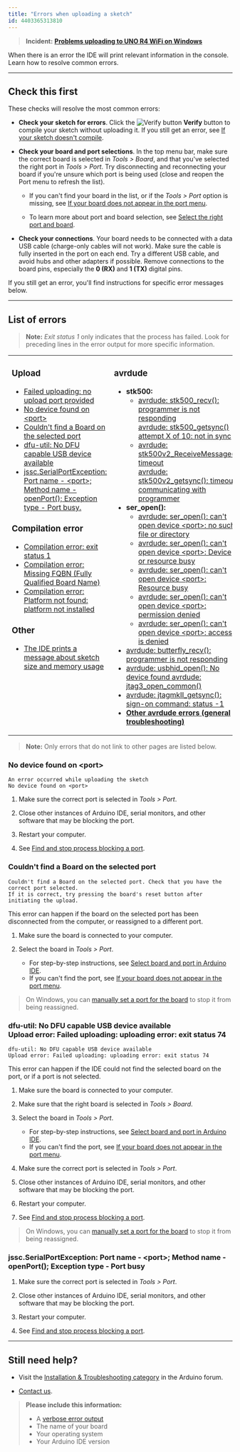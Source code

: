 ```yaml
---
title: "Errors when uploading a sketch"
id: 4403365313810
---
```


> **Incident:** **[Problems uploading to UNO R4 WiFi on Windows](https://support.arduino.cc/hc/en-us/articles/9398559565340-Problems-uploading-to-UNO-R4-WiFi-on-Windows)**

When there is an error the IDE will print relevant information in the console. Learn how to resolve common errors.

---

## Check this first

These checks will resolve the most common errors:

* **Check your sketch for errors**. Click the ![Verify button](img/symbol_verify2.png) **Verify** button to compile your sketch without uploading it.  If you still get an error, see [If your sketch doesn't compile](https://support.arduino.cc/hc/en-us/articles/4402764401554-Compilation-errors-when-uploading).

* **Check your board and port selections**. In the top menu bar, make sure the correct board is selected in _Tools > Board_, and that you've selected the right port in _Tools > Port_. Try disconnecting and reconnecting your board if you're unsure which port is being used (close and reopen the Port menu to refresh the list).

  * If you can't find your board in the list, or if the _Tools > Port_ option is missing, see [If your board does not appear in the port menu](https://support.arduino.cc/hc/en-us/articles/4412955149586-If-your-board-does-not-appear-in-the-port-menu).

  * To learn more about port and board selection, see [Select the right port and board](https://support.arduino.cc/hc/en-us/articles/4406856349970-Select-board-and-port).

* **Check your connections**. Your board needs to be connected with a data USB cable (charge-only cables will not work). Make sure the cable is fully inserted in the port on each end. Try a different USB cable, and avoid hubs and other adapters if possible. Remove connections to the board pins, especially the **0 (RX)** and **1 (TX)** digital pins.

If you still get an error, you'll find instructions for specific error messages below.

---

<a id="errors"></a>

## List of errors

> **Note:** _Exit status 1_ only indicates that the process has failed. Look for preceding lines in the error output for more specific information.

<table>
<tr>
<td style="vertical-align: top;">
<h3>Upload</h3>
<ul>
<li><a href="https://support.arduino.cc/hc/en-us/articles/360020831120-Failed-uploading-no-upload-port-provided">Failed uploading: no upload port provided</a></li>
<!-- <li><a href="https://support.arduino.cc/hc/en-us/articles/6554944868252-Failed-uploading-uploading-error-exit-status-1">Failed uploading: uploading error: exit status 1</a></li> NOTE: Unpublished article -->
<li><a href="#no-device-found-on-port">No device found on &lt;port&gt;</a></li>
<li><a href="#no-board-on-selected-port">Couldn't find a Board on the selected port</a></li>
<li><a href="#no-dfu-capable-USB-device-available">dfu-util: No DFU capable USB device available</a></li>
<li><a href="#SerialPortException-port-busy">jssc.SerialPortException: Port name - &lt;port&gt;;<br>Method name - openPort(); Exception type - Port busy.</a></li>
</ul>
<h3>Compilation error</h3>
<ul>
<li><a href="https://support.arduino.cc/hc/en-us/articles/6554914611228-Compilation-error-exit-status-1">Compilation error: exit status 1</a></li>
<li><a href="https://support.arduino.cc/hc/en-us/articles/4412950941074-Compilation-error-Missing-FQBN-Fully-Qualified-Board-Name-">Compilation error: Missing FQBN (Fully Qualified Board Name)</a></li>
<li><a href="https://support.arduino.cc/hc/en-us/articles/360020846379-Compilation-error-Error-2-UNKNOWN-platform-not-installed">Compilation error: Platform not found: platform not installed</a></li>

</ul>
<h3>Other</h3>
<ul>
<li><a href="https://support.arduino.cc/hc/en-us/articles/4405339237522-The-IDE-prints-a-message-about-sketch-size-and-memory-usage">The IDE prints a message about sketch size and memory usage</a></li>
</ul>
</td>
<td>
<h3>avrdude</h3>
<ul>
<li><strong>stk500:</strong><ul>
<li><a href="https://support.arduino.cc/hc/en-us/articles/4401874331410#avrdude-stk500_recv-and-stk500_getsync">avrdude: stk500_recv(): programmer is not responding<br>avrdude: stk500_getsync() attempt X of 10: not in sync</a></li>
<li><a href="https://support.arduino.cc/hc/en-us/articles/4401874331410#avrdude-stk500_recv-and-stk500_getsync">avrdude: stk500v2_ReceiveMessage(): timeout<br>avrdude: stk500v2_getsync(): timeout communicating with programmer</a></li>
</ul>
</li>
<li><strong>ser_open():</strong><ul>
<li><a href="https://support.arduino.cc/hc/en-us/articles/4401874331410#avrdude-ser_open-cant-open-device-no-such-file-or-directory">avrdude: ser_open(): can&#39;t open device &lt;port&gt;: no such file or directory</a></li>
<li><a href="https://support.arduino.cc/hc/en-us/articles/4401874331410#ser_open-device-or-resource-busy">avrdude: ser_open(): can&#39;t open device &lt;port&gt;: Device or resource busy</a></li>
<li><a href="https://support.arduino.cc/hc/en-us/articles/4401874331410#ser_open-resource-busy">avrdude: ser_open(): can&#39;t open device &lt;port&gt;: Resource busy</a></li>
<li><a href="https://support.arduino.cc/hc/en-us/articles/4401874331410#ser_open-permission-denied">avrdude: ser_open(): can&#39;t open device &lt;port&gt;: permission denied</a></li>
<li><a href="https://support.arduino.cc/hc/en-us/articles/4401874331410#ser_open-access-is-denied">avrdude: ser_open(): can&#39;t open device &lt;port&gt;: access is denied</a></li>
</ul>
</li>
<li><a href="https://support.arduino.cc/hc/en-us/articles/4401874331410#avrdude-butterfly_recv">avrdude: butterfly_recv(): programmer is not responding</a></li>
<li><a href="https://support.arduino.cc/hc/en-us/articles/4401874331410#usbhid_open_jtag3_open_common">avrdude: usbhid_open(): No device found
avrdude: jtag3_open_common()</a></li>
<li><a href="https://support.arduino.cc/hc/en-us/articles/4401874331410#jtagmkII_getsync">avrdude: jtagmkII_getsync(): sign-on command: status -1</a></li>
<li><strong><a href="https://support.arduino.cc/hc/en-us/articles/4401874331410#check-the-following">Other avrdude errors (general troubleshooting)</a></strong></li>
</ul>
</td>
</tr>
</table>

> **Note:**  Only errors that do not link to other pages are listed below.

<a id="no-device-found-on-port"></a>

### No device found on \<port\>

```
An error occurred while uploading the sketch
No device found on <port>
```

1. Make sure the correct port is selected in _Tools > Port_.

2. Close other instances of Arduino IDE, serial monitors, and other software that may be blocking the port.

3. Restart your computer.

4. See [Find and stop process blocking a port](https://support.arduino.cc/hc/en-us/articles/4407830972050-Find-and-stop-process-blocking-a-port).

<a id="no-board-on-selected-port"></a>

### Couldn't find a Board on the selected port

```
Couldn't find a Board on the selected port. Check that you have the correct port selected.
If it is correct, try pressing the board's reset button after initiating the upload.
```

This error can happen if the board on the selected port has been disconnected from the computer, or reassigned to a different port.

1. Make sure the board is connected to your computer.

2. Select the board in _Tools > Port_.

   * For step-by-step instructions, see [Select board and port in Arduino IDE](https://support.arduino.cc/hc/en-us/articles/4406856349970-Select-board-and-port-in-Arduino-IDE).
   * If you can't find the port, see [If your board does not appear in the port menu](https://support.arduino.cc/hc/en-us/articles/4412955149586-If-your-board-does-not-appear-in-the-port-menu).

> On Windows, you can [manually set a port for the board](https://support.arduino.cc/hc/en-us/articles/360016420140#set-COM-port) to stop it from being reassigned.

<a id="no-dfu-capable-USB-device-available"></a>

### dfu-util: No DFU capable USB device available<br>Upload error: Failed uploading: uploading error: exit status 74

```
dfu-util: No DFU capable USB device available
Upload error: Failed uploading: uploading error: exit status 74
```

This error can happen if the IDE could not find the selected board on the port, or if a port is not selected.

1. Make sure the board is connected to your computer.

2. Make sure that the right board is selected in _Tools > Board_.

3. Select the board in _Tools > Port_.

   * For step-by-step instructions, see [Select board and port in Arduino IDE](https://support.arduino.cc/hc/en-us/articles/4406856349970-Select-board-and-port-in-Arduino-IDE).
   * If you can't find the port, see [If your board does not appear in the port menu](https://support.arduino.cc/hc/en-us/articles/4412955149586-If-your-board-does-not-appear-in-the-port-menu).

4. Make sure the correct port is selected in _Tools > Port_.

5. Close other instances of Arduino IDE, serial monitors, and other software that may be blocking the port.

6. Restart your computer.

7. See [Find and stop process blocking a port](https://support.arduino.cc/hc/en-us/articles/4407830972050-Find-and-stop-process-blocking-a-port).

> On Windows, you can [manually set a port for the board](https://support.arduino.cc/hc/en-us/articles/360016420140#set-COM-port) to stop it from being reassigned.

<a id="SerialPortException-port-busy"></a>

### jssc.SerialPortException: Port name - \<port\>; Method name - openPort(); Exception type - Port busy

1. Make sure the correct port is selected in _Tools > Port_.

2. Close other instances of Arduino IDE, serial monitors, and other software that may be blocking the port.

3. Restart your computer.

4. See [Find and stop process blocking a port](https://support.arduino.cc/hc/en-us/articles/4407830972050-Find-and-stop-process-blocking-a-port).

---

## Still need help?

* Visit the [Installation & Troubleshooting category](https://forum.arduino.cc/c/18) in the Arduino forum.

* [Contact us](https://www.arduino.cc/en/contact-us/).

> **Please include this information:**
>
> * A [verbose error output](https://support.arduino.cc/hc/en-us/articles/4407705216274)
> * The name of your board
> * Your operating system
> * Your Arduino IDE version

<p style="display:none;">
   Tags: problem uploading to board, problema subiendo a la placa, https://www.arduino.cc/en/Guide/Troubleshooting, 360003198300, 上传失败, 上传出错, 업로드, problème de téléversement vers la carte, téléverser, проблема загрузки в плату, マイコンボードに書き込めない, マイコンボードに書き込もうとしましたが、エラーが発生しました, problem beim hochladen auf das board, problema di caricamento sulla scheda, 업로딩
</p>

<!-- markdownlint-disable-file HC001 -->
